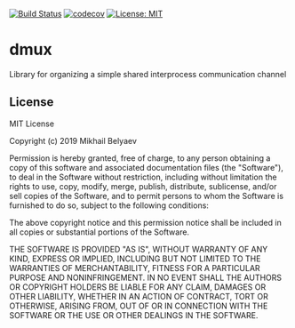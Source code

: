 [![Build Status](https://travis-ci.com/belyaev-ms/dmux.svg?branch=master)](https://travis-ci.com/belyaev-ms/dmux)
[![codecov](https://codecov.io/gh/belyaev-ms/dmux/branch/master/graph/badge.svg)](https://codecov.io/gh/belyaev-ms/dmux)
[![License: MIT](https://img.shields.io/badge/License-MIT-yellow.svg)](https://opensource.org/licenses/MIT)

# dmux
Library for organizing a simple shared interprocess communication channel

## License
MIT License

Copyright (c) 2019 Mikhail Belyaev

Permission is hereby granted, free of charge, to any person obtaining a copy
of this software and associated documentation files (the "Software"), to deal
in the Software without restriction, including without limitation the rights
to use, copy, modify, merge, publish, distribute, sublicense, and/or sell
copies of the Software, and to permit persons to whom the Software is
furnished to do so, subject to the following conditions:

The above copyright notice and this permission notice shall be included in all
copies or substantial portions of the Software.

THE SOFTWARE IS PROVIDED "AS IS", WITHOUT WARRANTY OF ANY KIND, EXPRESS OR
IMPLIED, INCLUDING BUT NOT LIMITED TO THE WARRANTIES OF MERCHANTABILITY,
FITNESS FOR A PARTICULAR PURPOSE AND NONINFRINGEMENT. IN NO EVENT SHALL THE
AUTHORS OR COPYRIGHT HOLDERS BE LIABLE FOR ANY CLAIM, DAMAGES OR OTHER
LIABILITY, WHETHER IN AN ACTION OF CONTRACT, TORT OR OTHERWISE, ARISING FROM,
OUT OF OR IN CONNECTION WITH THE SOFTWARE OR THE USE OR OTHER DEALINGS IN THE
SOFTWARE.
